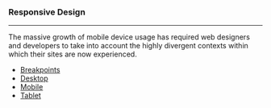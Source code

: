### Responsive Design

---

The massive growth of mobile device usage has required web designers and developers to take into account the highly divergent contexts within which their sites are now experienced.

- [Breakpoints](breakpoints.md)
- [Desktop](desktop.md)
- [Mobile](mobile.md)
- [Tablet](tablet.md)
